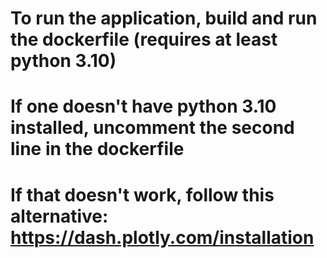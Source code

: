 # To run the application, build and run the dockerfile (requires at least python 3.10)
# If one doesn't have python 3.10 installed, uncomment the second line in the dockerfile
# If that doesn't work, follow this alternative: https://dash.plotly.com/installation
